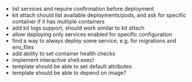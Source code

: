 - list services and require confirmation before deployment
- kit attach should list available deployments/pods, and ask for specific container if it has multiple containers
- add kit logs support, should work similar to kit attach
- allow deploying only services enabled for specific configuration
- find a way to always deploy some service, e.g. for migrations and env_files
- add ability to set container health checks
- implement interactive shell.exec!
- template should be able to set default attributes
- template should be able to depend on image?